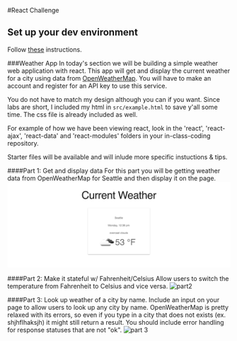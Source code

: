 #React Challenge

## Set up your dev environment
Follow [these](https://github.com/info343-a16/info343-in-class) instructions.

###Weather App
In today's section we will be building a simple weather web application with react. This app will get and display the current weather for a city using data from [OpenWeatherMap](http://openweathermap.org/). You will have to make an account and register for an API key to use this service.

You do not have to match my design although you can if you want. Since labs are short, I included my html in `src/example.html` to save y'all some time. The css file is already included as well.

For example of how we have been viewing react, look in the 'react', 'react-ajax', 'react-data' and 'react-modules' folders in your in-class-coding repository.

Starter files will be available and will inlude more specific instuctions & tips.

####Part 1: Get and display data
For this part you will be getting weather data from OpenWeatherMap for Seattle and then display it on the page.
![part 1](img/part1.png)

####Part 2: Make it stateful w/ Fahrenheit/Celsius
Allow users to switch the temperature from Fahrenheit to Celsius and vice versa.
![part2](https://media.giphy.com/media/zOj0NXE3vceti/giphy.gif)

####Part 3: Look up weather of a city by name.
Include an input on your page to allow users to look up any city by name. OpenWeatherMap is pretty relaxed with its errors, so even if you type in a city that does not exists (ex. shjhflhaksjh) it might still return a result. You should include error handling for response statuses that are not "ok".
![part 3](https://media.giphy.com/media/9EIxU0ObKq6A0/giphy.gif)


